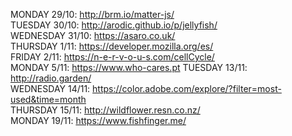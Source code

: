 MONDAY 29/10: http://brm.io/matter-js/  
TUESDAY 30/10: http://arodic.github.io/p/jellyfish/  
WEDNESDAY 31/10: https://asaro.co.uk/  
THURSDAY 1/11: https://developer.mozilla.org/es/  
FRIDAY 2/11: https://n-e-r-v-o-u-s.com/cellCycle/  
MONDAY 5/11: https://www.who-cares.pt
TUESDAY 13/11: http://radio.garden/  
WEDNESDAY 14/11: https://color.adobe.com/explore/?filter=most-used&time=month  
THURSDAY 15/11: http://wildflower.resn.co.nz/  
MONDAY 19/11: https://www.fishfinger.me/  
